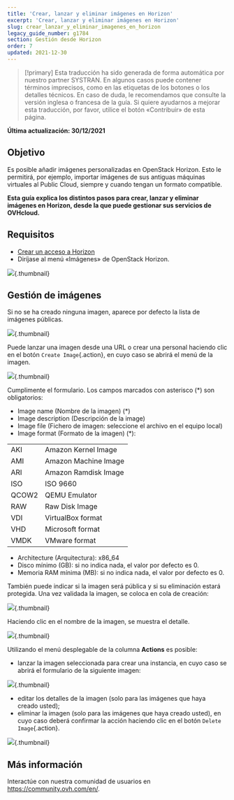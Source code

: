 ```yaml
---
title: 'Crear, lanzar y eliminar imágenes en Horizon'
excerpt: 'Crear, lanzar y eliminar imágenes en Horizon'
slug: crear_lanzar_y_eliminar_imagenes_en_horizon
legacy_guide_number: g1784
section: Gestión desde Horizon
order: 7
updated: 2021-12-30
---
```


> [!primary]
> Esta traducción ha sido generada de forma automática por nuestro partner SYSTRAN. En algunos casos puede contener términos imprecisos, como en las etiquetas de los botones o los detalles técnicos. En caso de duda, le recomendamos que consulte la versión inglesa o francesa de la guía. Si quiere ayudarnos a mejorar esta traducción, por favor, utilice el botón «Contribuir» de esta página.
>

**Última actualización: 30/12/2021**

## Objetivo

Es posible añadir imágenes personalizadas en OpenStack Horizon. Esto le permitirá, por ejemplo, importar imágenes de sus antiguas máquinas virtuales al Public Cloud, siempre y cuando tengan un formato compatible. 

**Esta guía explica los distintos pasos para crear, lanzar y eliminar imágenes en Horizon, desde la que puede gestionar sus servicios de OVHcloud.**

## Requisitos

- [Crear un acceso a Horizon](../horizon/)
- Diríjase al menú «Imágenes» de OpenStack Horizon.

![](images/horizon_menu.png){.thumbnail}

## Gestión de imágenes

Si no se ha creado ninguna imagen, aparece por defecto la lista de imágenes públicas.

![](images/horizon_images.png){.thumbnail}

Puede lanzar una imagen desde una URL o crear una personal haciendo clic en el botón `Create Image`{.action}, en cuyo caso se abrirá el menú de la imagen.

![](images/horizon_create_image.png){.thumbnail}

Cumplimente el formulario. Los campos marcados con asterisco (*) son obligatorios:

- Image name (Nombre de la imagen) (\*) 
- Image description (Descripción de la image)
- Image file (Fichero de imagen: seleccione el archivo en el equipo local)
- Image format (Formato de la imagen) (\*):

|||
|--|--|
|AKI|Amazon Kernel Image|
|AMI|Amazon Machine Image|
|ARI|Amazon Ramdisk Image|
|ISO|ISO 9660|
|QCOW2|QEMU Emulator|
|RAW|Raw Disk Image|
|VDI|VirtualBox format|
|VHD|Microsoft format|
|VMDK|VMware format|

- Architecture (Arquitectura): x86_64
- Disco mínimo (GB): si no indica nada, el valor por defecto es 0.
- Memoria RAM mínima (MB): si no indica nada, el valor por defecto es 0.

También puede indicar si la imagen será pública y si su eliminación estará protegida. Una vez validada la imagen, se coloca en cola de creación:

![](images/horizon_image_saving.png){.thumbnail}

Haciendo clic en el nombre de la imagen, se muestra el detalle.

![](images/horizon_image_details.png){.thumbnail}

Utilizando el menú desplegable de la columna **Actions** es posible:

- lanzar la imagen seleccionada para crear una instancia, en cuyo caso se abrirá el formulario de la siguiente imagen:

![](images/horizon_launch_image.png){.thumbnail}

- editar los detalles de la imagen (solo para las imágenes que haya creado usted);
- eliminar la imagen (solo para las imágenes que haya creado usted), en cuyo caso deberá confirmar la acción haciendo clic en el botón `Delete Image`{.action}.

![](images/horizon_delete_image.png){.thumbnail}

## Más información
  
Interactúe con nuestra comunidad de usuarios en <https://community.ovh.com/en/>.